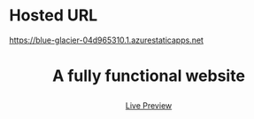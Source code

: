 # Hosted URL

https://blue-glacier-04d965310.1.azurestaticapps.net


<h1><p align="center">
A fully functional website
</p>
</h1>

<p align="center"><a href="[https://mango-meadow-0b9b36610.1.azurestaticapps.net/">Live Preview</a></p>

